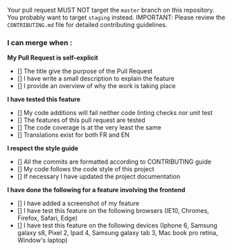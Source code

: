 Your pull request MUST NOT target the `master` branch on this repository. You probably want to target `staging` instead.
IMPORTANT: Please review the `CONTRIBUTING.md` file for detailed contributing guidelines.

### I can merge when :

**My Pull Request is self-explicit**
+ [] The title give the purpose of the Pull Request
+ [] I have write a small description to explain the feature
+ [] I provide an overview of why the work is taking place

**I have tested this feature**
+ [] My code additions will fail neither code linting checks nor unit test
+ [] The features of this pull request are tested
+ [] The code coverage is at the very least the same
+ [] Translations exist for both FR and EN

**I respect the style guide**
+ [] All the commits are formatted according to CONTRIBUTING guide
+ [] My code follows the code style of this project
+ [] If necessary I have updated the project documentation

**I have done the following for a feature involving the frontend**
+ [] I have added a screenshot of my feature
+ [] I have test this feature on the following browsers (IE10, Chromes, Firefox, Safari, Edge)
+ [] I have test this feature on the following devices (Iphone 6, Samsung galaxy s8, Pixel 2, Ipad 4, Samsung galaxy tab 3, Mac book pro retina, Window's laptop)
